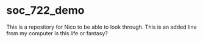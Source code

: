 # soc_722_demo
This is a repository for Nico to be able to look through.
This is an added line from my computer
Is this life or fantasy?